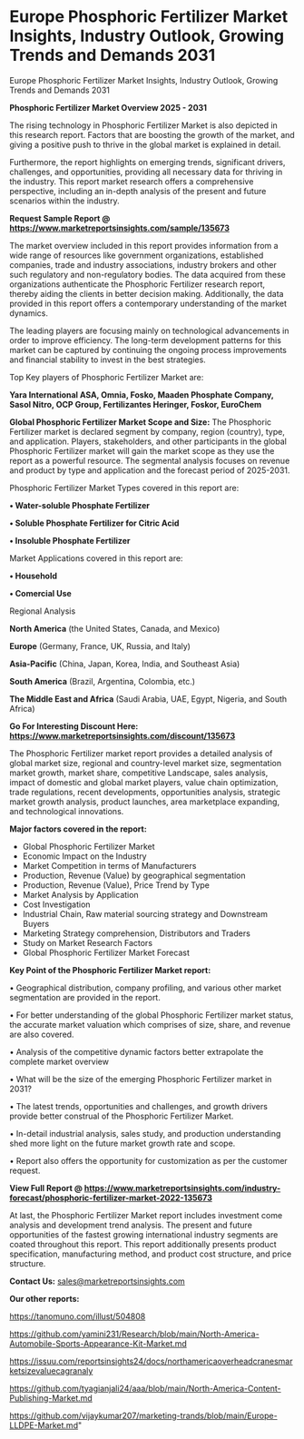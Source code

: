 # Europe Phosphoric Fertilizer Market Insights, Industry Outlook, Growing Trends and Demands 2031
Europe Phosphoric Fertilizer Market Insights, Industry Outlook, Growing Trends and Demands 2031

<Strong> Phosphoric Fertilizer Market Overview 2025 - 2031</strong>

The rising technology in Phosphoric Fertilizer Market is also depicted in this research report. Factors that are boosting the growth of the market, and giving a positive push to thrive in the global market is explained in detail.

Furthermore, the report highlights on emerging trends, significant drivers, challenges, and opportunities, providing all necessary data for thriving in the industry. This report market research offers a comprehensive perspective, including an in-depth analysis of the present and future scenarios within the industry.

<strong>Request Sample Report @ <a href=https://www.marketreportsinsights.com/sample/135673>https://www.marketreportsinsights.com/sample/135673</a></strong>

The market overview included in this report provides information from a wide range of resources like government organizations, established companies, trade and industry associations, industry brokers and other such regulatory and non-regulatory bodies. The data acquired from these organizations authenticate the Phosphoric Fertilizer research report, thereby aiding the clients in better decision making. Additionally, the data provided in this report offers a contemporary understanding of the market dynamics.

The leading players are focusing mainly on technological advancements in order to improve efficiency. The long-term development patterns for this market can be captured by continuing the ongoing process improvements and financial stability to invest in the best strategies.

Top Key players of Phosphoric Fertilizer Market are:

<strong>Yara International ASA, Omnia, Fosko, Maaden Phosphate Company, Sasol Nitro, OCP Group, Fertilizantes Heringer, Foskor, EuroChem</strong>

<strong><b>Global Phosphoric Fertilizer Market Scope and Size:</b></strong>
The Phosphoric Fertilizer market is declared segment by company, region (country), type, and application. Players, stakeholders, and other participants in the global Phosphoric Fertilizer market will gain the market scope as they use the report as a powerful resource. The segmental analysis focuses on revenue and product by type and application and the forecast period of 2025-2031.

Phosphoric Fertilizer Market Types covered in this report are:

<strong>• Water-soluble Phosphate Fertilizer

• Soluble Phosphate Fertilizer for Citric Acid

• Insoluble Phosphate Fertilizer</strong>

Market Applications covered in this report are:

<strong>• Household

• Comercial Use</strong> 

Regional Analysis

<strong>North America</strong> (the United States, Canada, and Mexico)

<strong>Europe</strong> (Germany, France, UK, Russia, and Italy)

<strong>Asia-Pacific</strong> (China, Japan, Korea, India, and Southeast Asia)

<strong>South America</strong> (Brazil, Argentina, Colombia, etc.)

<strong>The Middle East and Africa</strong> (Saudi Arabia, UAE, Egypt, Nigeria, and South Africa)

<strong>Go For Interesting Discount Here: <a href=https://www.marketreportsinsights.com/discount/135673>https://www.marketreportsinsights.com/discount/135673</a></strong>

The Phosphoric Fertilizer market report provides a detailed analysis of global market size, regional and country-level market size, segmentation market growth, market share, competitive Landscape, sales analysis, impact of domestic and global market players, value chain optimization, trade regulations, recent developments, opportunities analysis, strategic market growth analysis, product launches, area marketplace expanding, and technological innovations.

<strong><b>Major factors covered in the report:</b></strong>
<ul>
  <li>Global Phosphoric Fertilizer Market </li>
  <li>Economic Impact on the Industry</li>
  <li>Market Competition in terms of Manufacturers</li>
  <li>Production, Revenue (Value) by geographical segmentation</li>
  <li>Production, Revenue (Value), Price Trend by Type</li>
  <li>Market Analysis by Application</li>
  <li>Cost Investigation</li>
  <li>Industrial Chain, Raw material sourcing strategy and Downstream Buyers</li>
  <li>Marketing Strategy comprehension, Distributors and Traders</li>
  <li>Study on Market Research Factors</li>
  <li>Global Phosphoric Fertilizer Market Forecast</li>
</ul>

<strong><b>Key Point of the Phosphoric Fertilizer Market report:</b></strong>

• Geographical distribution, company profiling, and various other market segmentation are provided in the report.

• For better understanding of the global Phosphoric Fertilizer market status, the accurate market valuation which comprises of size, share, and revenue are also covered.

• Analysis of the competitive dynamic factors better extrapolate the complete market overview

• What will be the size of the emerging Phosphoric Fertilizer market in 2031?

• The latest trends, opportunities and challenges, and growth drivers provide better construal of the Phosphoric Fertilizer Market.

• In-detail industrial analysis, sales study, and production understanding shed more light on the future market growth rate and scope.

• Report also offers the opportunity for customization as per the customer request.

<strong><b>View Full Report @ <a href=https://www.marketreportsinsights.com/industry-forecast/phosphoric-fertilizer-market-2022-135673>https://www.marketreportsinsights.com/industry-forecast/phosphoric-fertilizer-market-2022-135673</a></b></strong>


At last, the Phosphoric Fertilizer Market report includes investment come analysis and development trend analysis. The present and future opportunities of the fastest growing international industry segments are coated throughout this report. This report additionally presents product specification, manufacturing method, and product cost structure, and price structure.

<strong>Contact Us:</strong>
sales@marketreportsinsights.com

<strong>Our other reports:</strong>

<a href=https://tanomuno.com/illust/504808>https://tanomuno.com/illust/504808</a>

<a href=https://github.com/yamini231/Research/blob/main/North-America-Automobile-Sports-Appearance-Kit-Market.md>https://github.com/yamini231/Research/blob/main/North-America-Automobile-Sports-Appearance-Kit-Market.md</a>

<a href=https://issuu.com/reportsinsights24/docs/northamericaoverheadcranesmarketsizevaluecagranaly>https://issuu.com/reportsinsights24/docs/northamericaoverheadcranesmarketsizevaluecagranaly</a>

<a href=https://github.com/tyagianjali24/aaa/blob/main/North-America-Content-Publishing-Market.md>https://github.com/tyagianjali24/aaa/blob/main/North-America-Content-Publishing-Market.md</a>

<a href=https://github.com/vijaykumar207/marketing-trands/blob/main/Europe-LLDPE-Market.md>https://github.com/vijaykumar207/marketing-trands/blob/main/Europe-LLDPE-Market.md</a>"
